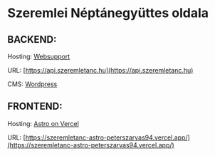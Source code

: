 # Szeremlei Néptánegyüttes oldala

## BACKEND:

Hosting: [Websupport](https://admin.websupport.hu/hu/dashboard/service/3226845)

URL: [https://api.szeremletanc.hu](https://api.szeremletanc.hu)

CMS: [Wordpress](https://api.szeremletanc.hu/wp-admin)


## FRONTEND:

Hosting: [Astro on Vercel](https://vercel.com/peterszarvas94/szeremletanc-astro)

URL: [https://szeremletanc-astro-peterszarvas94.vercel.app/](https://szeremletanc-astro-peterszarvas94.vercel.app/)